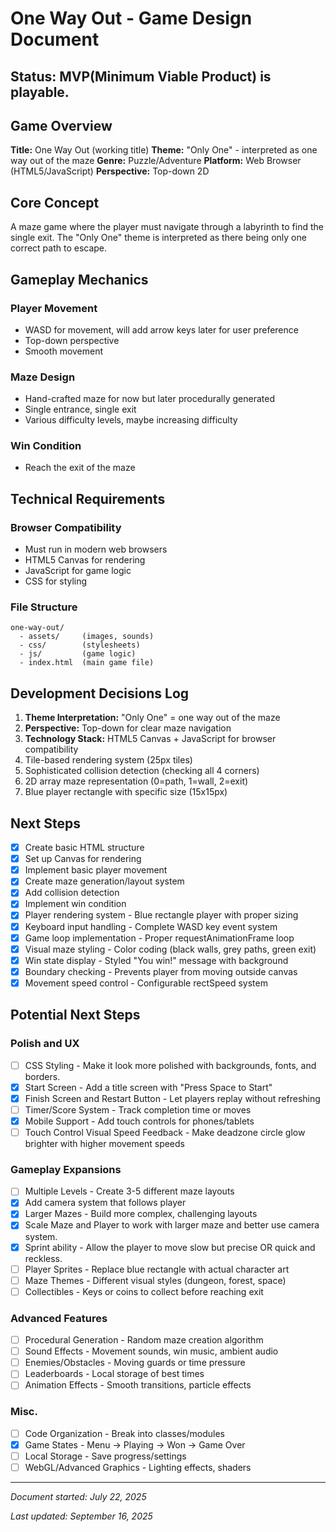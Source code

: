 # One Way Out - Game Design Document

## **Status:** MVP(Minimum Viable Product) is playable.

## Game Overview

**Title:** One Way Out (working title)
**Theme:** "Only One" - interpreted as one way out of the maze
**Genre:** Puzzle/Adventure
**Platform:** Web Browser (HTML5/JavaScript)
**Perspective:** Top-down 2D

## Core Concept

A maze game where the player must navigate through a labyrinth to find the single exit. The "Only One" theme is interpreted as there being only one correct path to escape.

## Gameplay Mechanics

### Player Movement
- WASD for movement, will add arrow keys later for user preference
- Top-down perspective
- Smooth movement

### Maze Design
- Hand-crafted maze for now but later procedurally generated
- Single entrance, single exit
- Various difficulty levels, maybe increasing difficulty

### Win Condition
- Reach the exit of the maze

## Technical Requirements

### Browser Compatibility
- Must run in modern web browsers
- HTML5 Canvas for rendering
- JavaScript for game logic
- CSS for styling

### File Structure
```
one-way-out/
  - assets/     (images, sounds)
  - css/        (stylesheets)
  - js/         (game logic)
  - index.html  (main game file)
```

## Development Decisions Log

1. **Theme Interpretation:** "Only One" = one way out of the maze
2. **Perspective:** Top-down for clear maze navigation
3. **Technology Stack:** HTML5 Canvas + JavaScript for browser compatibility
4. Tile-based rendering system (25px tiles)
5. Sophisticated collision detection (checking all 4 corners)
6. 2D array maze representation (0=path, 1=wall, 2=exit)
7. Blue player rectangle with specific size (15x15px)

## Next Steps
- [x] Create basic HTML structure
- [x] Set up Canvas for rendering
- [x] Implement basic player movement
- [x] Create maze generation/layout system
- [x] Add collision detection
- [x] Implement win condition
- [x] Player rendering system - Blue rectangle player with proper sizing
- [x] Keyboard input handling - Complete WASD key event system
- [x] Game loop implementation - Proper requestAnimationFrame loop
- [x] Visual maze styling - Color coding (black walls, grey paths, green exit)
- [x] Win state display - Styled "You win!" message with background
- [x] Boundary checking - Prevents player from moving outside canvas
- [x] Movement speed control - Configurable rectSpeed system

## Potential Next Steps
### Polish and UX
- [ ] CSS Styling - Make it look more polished with backgrounds, fonts, and borders.
- [x] Start Screen - Add a title screen with "Press Space to Start"
- [x] Finish Screen and Restart Button - Let players replay without refreshing
- [ ] Timer/Score System - Track completion time or moves
- [x] Mobile Support - Add touch controls for phones/tablets
- [ ] Touch Control Visual Speed Feedback - Make deadzone circle glow brighter with higher movement speeds
### Gameplay Expansions
- [ ] Multiple Levels - Create 3-5 different maze layouts
- [x] Add camera system that follows player
- [x] Larger Mazes - Build more complex, challenging layouts
- [x] Scale Maze and Player to work with larger maze and better use camera system.
- [x] Sprint ability - Allow the player to move slow but precise OR quick and reckless.
- [ ] Player Sprites - Replace blue rectangle with actual character art
- [ ] Maze Themes - Different visual styles (dungeon, forest, space)
- [ ] Collectibles - Keys or coins to collect before reaching exit
### Advanced Features
- [ ] Procedural Generation - Random maze creation algorithm
- [ ] Sound Effects - Movement sounds, win music, ambient audio
- [ ] Enemies/Obstacles - Moving guards or time pressure
- [ ] Leaderboards - Local storage of best times
- [ ] Animation Effects - Smooth transitions, particle effects
### Misc.
- [ ] Code Organization - Break into classes/modules
- [x] Game States - Menu → Playing → Won → Game Over
- [ ] Local Storage - Save progress/settings
- [ ] WebGL/Advanced Graphics - Lighting effects, shaders

---
*Document started: July 22, 2025*

*Last updated: September 16, 2025*